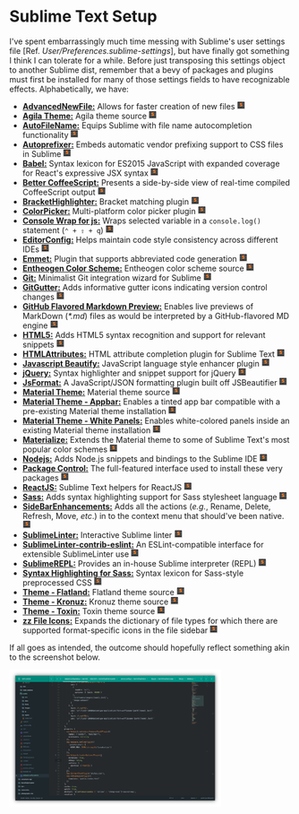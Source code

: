 
# Sublime Text Setup

I've spent embarrassingly much time messing with Sublime's user settings file [Ref. _User/Preferences.sublime-settings_], but have finally got something I think I can tolerate for a while. Before just transposing this settings object to another Sublime dist, remember that a bevy of packages and plugins must first be installed for many of those settings fields to have recognizable effects. Alphabetically, we have:

+ [**AdvancedNewFile:**](https://github.com/skuroda/Sublime-AdvancedNewFile) Allows for faster creation of new files [![Sublime Text](https://github.com/IsenrichO/machine-config/raw/master/assets/Sublime_Text_Icon.png)](https://packagecontrol.io/packages/AdvancedNewFile)
+ [**Agila Theme:**](https://github.com/arvi/Agila-Theme) Agila theme source [![Sublime Text](https://github.com/IsenrichO/machine-config/raw/master/assets/Sublime_Text_Icon.png)](https://packagecontrol.io/packages/Agila%20Theme)
+ [**AutoFileName:**](https://github.com/BoundInCode/AutoFileName) Equips Sublime with file name autocompletion functionality [![Sublime Text](https://github.com/IsenrichO/machine-config/raw/master/assets/Sublime_Text_Icon.png)](https://packagecontrol.io/packages/AutoFileName)
+ [**Autoprefixer:**](https://github.com/sindresorhus/sublime-autoprefixer) Embeds automatic vendor prefixing support to CSS files in Sublime [![Sublime Text](https://github.com/IsenrichO/machine-config/raw/master/assets/Sublime_Text_Icon.png)](https://packagecontrol.io/packages/Autoprefixer)
+ [**Babel:**](https://github.com/babel/babel-sublime) Syntax lexicon for ES2015 JavaScript with expanded coverage for React's expressive JSX syntax [![Sublime Text](https://github.com/IsenrichO/machine-config/raw/master/assets/Sublime_Text_Icon.png)](https://packagecontrol.io/packages/Babel)
+ [**Better CoffeeScript:**](https://github.com/aponxi/sublime-better-coffeescript) Presents a side-by-side view of real-time compiled CoffeeScript output [![Sublime Text](https://github.com/IsenrichO/machine-config/raw/master/assets/Sublime_Text_Icon.png)](https://packagecontrol.io/packages/Better%20CoffeeScript)
+ [**BracketHighlighter:**](https://github.com/facelessuser/BracketHighlighter) Bracket matching plugin [![Sublime Text](https://github.com/IsenrichO/machine-config/raw/master/assets/Sublime_Text_Icon.png)](https://packagecontrol.io/packages/BracketHighlighter)
+ [**ColorPicker:**](https://github.com/weslly/ColorPicker) Multi-platform color picker plugin [![Sublime Text](https://github.com/IsenrichO/machine-config/raw/master/assets/Sublime_Text_Icon.png)](https://packagecontrol.io/packages/ColorPicker)
+ [**Console Wrap for js:**](https://github.com/unknownuser88/consolewrap) Wraps selected variable in a `console.log()` statement (`⌃ + ⇧ + q`) [![Sublime Text](https://github.com/IsenrichO/machine-config/raw/master/assets/Sublime_Text_Icon.png)](https://packagecontrol.io/packages/Console%20Wrap%20for%20js)
+ [**EditorConfig:**](https://github.com/sindresorhus/editorconfig-sublime) Helps maintain code style consistency across different IDEs [![Sublime Text](https://github.com/IsenrichO/machine-config/raw/master/assets/Sublime_Text_Icon.png)](https://packagecontrol.io/packages/EditorConfig)
+ [**Emmet:**](https://github.com/sergeche/emmet-sublime) Plugin that supports abbreviated code generation [![Sublime Text](https://github.com/IsenrichO/machine-config/raw/master/assets/Sublime_Text_Icon.png)](https://packagecontrol.io/packages/Emmet)
+ [**Entheogen Color Scheme:**](https://github.com/tomaash/entheogen) Entheogen color scheme source [![Sublime Text](https://github.com/IsenrichO/machine-config/raw/master/assets/Sublime_Text_Icon.png)](https://packagecontrol.io/packages/Entheogen%20Color%20Scheme)
+ [**Git:**](https://github.com/kemayo/sublime-text-git) Minimalist Git integration wizard for Sublime [![Sublime Text](https://github.com/IsenrichO/machine-config/raw/master/assets/Sublime_Text_Icon.png)](https://packagecontrol.io/packages/Git)
+ [**GitGutter:**](https://github.com/jisaacks/GitGutter) Adds informative gutter icons indicating version control changes [![Sublime Text](https://github.com/IsenrichO/machine-config/raw/master/assets/Sublime_Text_Icon.png)](https://packagecontrol.io/packages/GitGutter)
+ [**GitHub Flavored Markdown Preview:**](https://github.com/dotcypress/GitHubMarkdownPreview) Enables live previews of MarkDown (_*.md_) files as would be interpreted by a GitHub-flavored MD engine [![Sublime Text](https://github.com/IsenrichO/machine-config/raw/master/assets/Sublime_Text_Icon.png)](https://packagecontrol.io/packages/GitHub%20Flavored%20Markdown%20Preview)
+ [**HTML5:**](https://github.com/mrmartineau/HTML5) Adds HTML5 syntax recognition and support for relevant snippets [![Sublime Text](https://github.com/IsenrichO/machine-config/raw/master/assets/Sublime_Text_Icon.png)](https://packagecontrol.io/packages/HTML5)
+ [**HTMLAttributes:**](https://github.com/agibsonsw/HTMLAttributes) HTML attribute completion plugin for Sublime Text [![Sublime Text](https://github.com/IsenrichO/machine-config/raw/master/assets/Sublime_Text_Icon.png)](https://packagecontrol.io/packages/HTMLAttributes)
+ [**Javascript Beautify:**](https://github.com/enginespot/js-beautify-sublime) JavaScript language style enhancer plugin [![Sublime Text](https://github.com/IsenrichO/machine-config/raw/master/assets/Sublime_Text_Icon.png)](https://packagecontrol.io/packages/Javascript%20Beautify)
+ [**jQuery:**](https://github.com/SublimeText/jQuery) Syntax highlighter and snippet support for jQuery [![Sublime Text](https://github.com/IsenrichO/machine-config/raw/master/assets/Sublime_Text_Icon.png)](https://packagecontrol.io/packages/jQuery)
+ [**JsFormat:**](https://github.com/jdc0589/JsFormat) A JavaScript/JSON formatting plugin built off JSBeautifier [![Sublime Text](https://github.com/IsenrichO/machine-config/raw/master/assets/Sublime_Text_Icon.png)](https://packagecontrol.io/packages/JsFormat)
+ [**Material Theme:**](https://github.com/equinusocio/material-theme) Material theme source [![Sublime Text](https://github.com/IsenrichO/machine-config/raw/master/assets/Sublime_Text_Icon.png)](https://packagecontrol.io/packages/Material%20Theme)
+ [**Material Theme - Appbar:**](https://github.com/equinusocio/material-theme-appbar) Enables a tinted app bar compatible with a pre-existing Material theme installation [![Sublime Text](https://github.com/IsenrichO/machine-config/raw/master/assets/Sublime_Text_Icon.png)](https://packagecontrol.io/packages/Material%20Theme%20-%20Appbar)
+ [**Material Theme - White Panels:**](https://github.com/equinusocio/material-theme-white-panels) Enables white-colored panels inside an existing Material theme installation [![Sublime Text](https://github.com/IsenrichO/machine-config/raw/master/assets/Sublime_Text_Icon.png)](https://packagecontrol.io/packages/Material%20Theme%20-%20White%20Panels)
+ [**Materialize:**](https://github.com/saadq/Materialize) Extends the Material theme to some of Sublime Text's most popular color schemes [![Sublime Text](https://github.com/IsenrichO/machine-config/raw/master/assets/Sublime_Text_Icon.png)](https://packagecontrol.io/packages/Materialize)
+ [**Nodejs:**](https://github.com/tanepiper/SublimeText-Nodejs) Adds Node.js snippets and bindings to the Sublime IDE [![Sublime Text](https://github.com/IsenrichO/machine-config/raw/master/assets/Sublime_Text_Icon.png)](https://packagecontrol.io/packages/Nodejs)
+ [**Package Control:**](https://github.com/wbond/package_control) The full-featured interface used to install these very packages [![Sublime Text](https://github.com/IsenrichO/machine-config/raw/master/assets/Sublime_Text_Icon.png)](https://packagecontrol.io/packages/Package%20Control)
+ [**ReactJS:**](https://github.com/facebookarchive/sublime-react) Sublime Text helpers for ReactJS [![Sublime Text](https://github.com/IsenrichO/machine-config/raw/master/assets/Sublime_Text_Icon.png)](https://packagecontrol.io/packages/ReactJS)
+ [**Sass:**](https://github.com/nathos/sass-textmate-bundle) Adds syntax highlighting support for Sass stylesheet language [![Sublime Text](https://github.com/IsenrichO/machine-config/raw/master/assets/Sublime_Text_Icon.png)](https://packagecontrol.io/packages/Sass)
+ [**SideBarEnhancements:**](https://github.com/SideBarEnhancements-org/SideBarEnhancements) Adds all the actions (_e.g._, Rename, Delete, Refresh, Move, _etc_.) in to the context menu that should've been native. [![Sublime Text](https://github.com/IsenrichO/machine-config/raw/master/assets/Sublime_Text_Icon.png)](https://packagecontrol.io/packages/SideBarEnhancements)
+ [**SublimeLinter:**](https://github.com/SublimeLinter/SublimeLinter3) Interactive Sublime linter [![Sublime Text](https://github.com/IsenrichO/machine-config/raw/master/assets/Sublime_Text_Icon.png)](https://packagecontrol.io/packages/SublimeLinter)
+ [**SublimeLinter-contrib-eslint:**](https://github.com/roadhump/SublimeLinter-eslints) An ESLint-compatible interface for extensible SublimeLinter use [![Sublime Text](https://github.com/IsenrichO/machine-config/raw/master/assets/Sublime_Text_Icon.png)](https://packagecontrol.io/packages/SublimeLinter-contrib-eslint)
+ [**SublimeREPL:**](https://github.com/wuub/SublimeREPL) Provides an in-house Sublime interpreter (REPL) [![Sublime Text](https://github.com/IsenrichO/machine-config/raw/master/assets/Sublime_Text_Icon.png)](https://packagecontrol.io/packages/SublimeREPL)
+ [**Syntax Highlighting for Sass:**](https://github.com/P233/Syntax-highlighting-for-Sass) Syntax lexicon for Sass-style preprocessed CSS [![Sublime Text](https://github.com/IsenrichO/machine-config/raw/master/assets/Sublime_Text_Icon.png)](https://packagecontrol.io/packages/Syntax%20Highlighting%20for%20Sass)
+ [**Theme - Flatland:**](https://github.com/thinkpixellab/flatland) Flatland theme source [![Sublime Text](https://github.com/IsenrichO/machine-config/raw/master/assets/Sublime_Text_Icon.png)](https://packagecontrol.io/packages/Theme%20-%20Flatland)
+ [**Theme - Kronuz:**](https://github.com/Kronuz/Kronuz-Theme) Kronuz theme source [![Sublime Text](https://github.com/IsenrichO/machine-config/raw/master/assets/Sublime_Text_Icon.png)](https://packagecontrol.io/packages/Theme%20-%20Kronuz)
+ [**Theme - Toxin:**](https://github.com/p3lim/sublime-toxin) Toxin theme source [![Sublime Text](https://github.com/IsenrichO/machine-config/raw/master/assets/Sublime_Text_Icon.png)](https://packagecontrol.io/packages/Theme%20-%20Toxin)
+ [**zz File Icons:**](https://github.com/ihodev/sublime-file-icons) Expands the dictionary of file types for which there are supported format-specific icons in the file sidebar [![Sublime Text](https://github.com/IsenrichO/machine-config/raw/master/assets/Sublime_Text_Icon.png)](https://packagecontrol.io/packages/zz%20File%20Icons)

If all goes as intended, the outcome should hopefully reflect something akin to the screenshot below.

[
  <img
    src="assets/Sublime_Text_Custom_Theme.png"
    alt="Custom theme and color scheme with added packages has allowed me this awesome workspace."
    style="position: relative; width: 75%; margin: auto;" />
](https://github.com/IsenrichO/machine-config/raw/master/assets/Sublime_Text_Custom_Theme.png)
